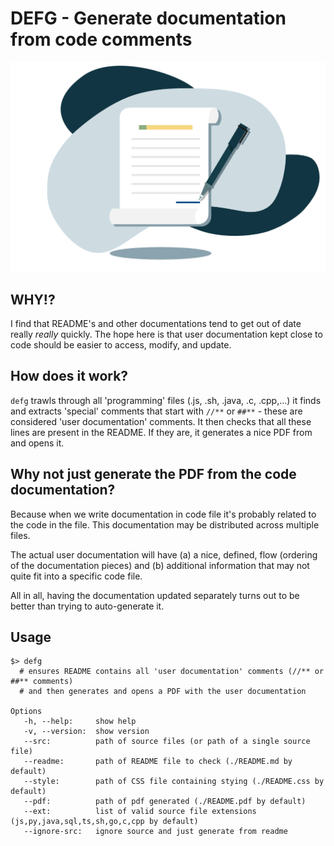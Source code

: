 # DEFG - Generate documentation from code comments

![logo](./icon.png)

## WHY!?

I find that README's and other documentations tend to get out of
date really _really_ quickly. The hope here is that user documentation
kept close to code should be easier to access, modify, and update.

## How does it work?

`defg` trawls through all 'programming' files (.js, .sh, .java, .c, .cpp,...)
it finds and extracts 'special' comments that start with `//**` or `##**` -
these are considered 'user documentation' comments. It then checks that all these
lines are present in the README. If they are, it generates a nice PDF from
and opens it.

## Why not just generate the PDF from the code documentation?

Because when we write documentation in code file it's probably related to the
code in the file. This documentation may be distributed across multiple
files.

The actual user documentation will have (a) a nice, defined, flow (ordering
of the documentation pieces) and (b) additional information that may not
quite fit into a specific code file.

All in all, having the documentation updated separately turns out to be better
than trying to auto-generate it.

## Usage
```
$> defg
  # ensures README contains all 'user documentation' comments (//** or ##** comments)
  # and then generates and opens a PDF with the user documentation

Options
   -h, --help:     show help
   -v, --version:  show version
   --src:          path of source files (or path of a single source file)
   --readme:       path of README file to check (./README.md by default)
   --style:        path of CSS file containing stying (./README.css by default)
   --pdf:          path of pdf generated (./README.pdf by default)
   --ext:          list of valid source file extensions (js,py,java,sql,ts,sh,go,c,cpp by default)
   --ignore-src:   ignore source and just generate from readme
```